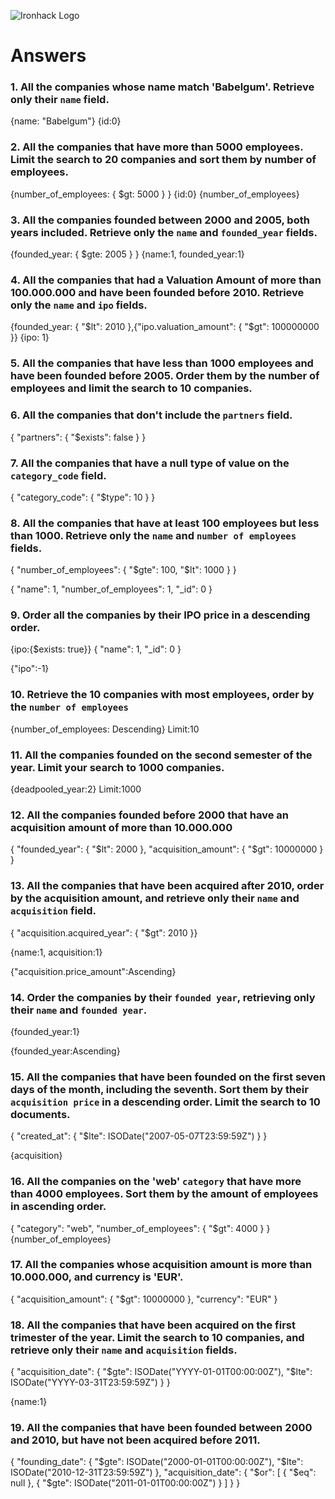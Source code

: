 ![Ironhack Logo](https://i.imgur.com/1QgrNNw.png)

# Answers

### 1. All the companies whose name match 'Babelgum'. Retrieve only their `name` field.

<!-- Your Code Goes Here -->

{name: "Babelgum"} 
{id:0}

### 2. All the companies that have more than 5000 employees. Limit the search to 20 companies and sort them by **number of employees**.

<!-- Your Code Goes Here -->
{number_of_employees:  { $gt: 5000 } }
{id:0}
{number_of_employees}


### 3. All the companies founded between 2000 and 2005, both years included. Retrieve only the `name` and `founded_year` fields.

<!-- Your Code Goes Here -->
{founded_year:  { $gte: 2005 } }
{name:1, founded_year:1}

### 4. All the companies that had a Valuation Amount of more than 100.000.000 and have been founded before 2010. Retrieve only the `name` and `ipo` fields.

<!-- Your Code Goes Here -->
{founded_year:  { "$lt": 2010 },{"ipo.valuation_amount": { "$gt": 100000000 }}
{ipo: 1}


### 5. All the companies that have less than 1000 employees and have been founded before 2005. Order them by the number of employees and limit the search to 10 companies.

<!-- Your Code Goes Here -->

### 6. All the companies that don't include the `partners` field.

<!-- Your Code Goes Here -->
{ "partners": { "$exists": false } }

### 7. All the companies that have a null type of value on the `category_code` field.


<!-- Your Code Goes Here -->
{ "category_code": { "$type": 10 } }


### 8. All the companies that have at least 100 employees but less than 1000. Retrieve only the `name` and `number of employees` fields.

<!-- Your Code Goes Here -->
{
  "number_of_employees": {
    "$gte": 100,
    "$lt": 1000
  }
}

{
  "name": 1,
  "number_of_employees": 1,
  "_id": 0
}


### 9. Order all the companies by their IPO price in a descending order.

<!-- Your Code Goes Here -->
{ipo:{$exists: true}}
{
  "name": 1,
  "_id": 0
}

{"ipo":-1}


### 10. Retrieve the 10 companies with most employees, order by the `number of employees`

<!-- Your Code Goes Here -->
{number_of_employees: Descending}
Limit:10

### 11. All the companies founded on the second semester of the year. Limit your search to 1000 companies.

<!-- Your Code Goes Here -->
{deadpooled_year:2}
Limit:1000

### 12. All the companies founded before 2000 that have an acquisition amount of more than 10.000.000

<!-- Your Code Goes Here -->
{ "founded_year": { "$lt": 2000 }, "acquisition_amount": { "$gt": 10000000 } }


### 13. All the companies that have been acquired after 2010, order by the acquisition amount, and retrieve only their `name` and `acquisition` field.

<!-- Your Code Goes Here -->
{ "acquisition.acquired_year": { "$gt": 2010 }}

{name:1, acquisition:1}

{"acquisition.price_amount":Ascending}

### 14. Order the companies by their `founded year`, retrieving only their `name` and `founded year`.

<!-- Your Code Goes Here -->
{founded_year:1}

{founded_year:Ascending}

### 15. All the companies that have been founded on the first seven days of the month, including the seventh. Sort them by their `acquisition price` in a descending order. Limit the search to 10 documents.

<!-- Your Code Goes Here -->
{ "created_at": { "$lte": ISODate("2007-05-07T23:59:59Z") } }

{acquisition}


### 16. All the companies on the 'web' `category` that have more than 4000 employees. Sort them by the amount of employees in ascending order.

<!-- Your Code Goes Here -->
{ 
  "category": "web", 
  "number_of_employees": { "$gt": 4000 } 
}
{number_of_employees}


### 17. All the companies whose acquisition amount is more than 10.000.000, and currency is 'EUR'.

<!-- Your Code Goes Here -->
{ 
  "acquisition_amount": { "$gt": 10000000 },
  "currency": "EUR"
}


### 18. All the companies that have been acquired on the first trimester of the year. Limit the search to 10 companies, and retrieve only their `name` and `acquisition` fields.

<!-- Your Code Goes Here -->
{
  "acquisition_date": {
    "$gte": ISODate("YYYY-01-01T00:00:00Z"),
    "$lte": ISODate("YYYY-03-31T23:59:59Z")
  }
}

{name:1}


### 19. All the companies that have been founded between 2000 and 2010, but have not been acquired before 2011.

<!-- Your Code Goes Here -->
{
  "founding_date": {
    "$gte": ISODate("2000-01-01T00:00:00Z"),
    "$lte": ISODate("2010-12-31T23:59:59Z")
  },
  "acquisition_date": {
    "$or": [
      { "$eq": null },
      { "$gte": ISODate("2011-01-01T00:00:00Z") }
    ]
  }
}
